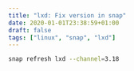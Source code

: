 ```yaml
---
title: "lxd: Fix version in snap"
date: 2020-01-01T23:38:59+01:00
draft: false
tags: ["linux", "snap", "lxd"]
---
```


```bash
snap refresh lxd --channel=3.18
```
